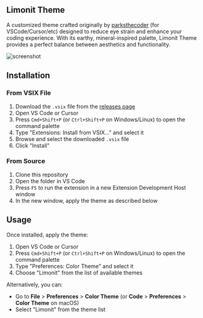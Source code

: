 ## Limonit Theme

A customized theme crafted originally by [parksthecoder](https://github.com/parksthecoder) (for VSCode/Cursor/etc) designed to reduce eye strain and enhance your coding experience. With its earthy, mineral-inspired palette, Limonit Theme provides a perfect balance between aesthetics and functionality.

![screenshot](https://i.imgur.com/ZYrQSN3.png)

## Installation

### From VSIX File

1. Download the `.vsix` file from the [releases page](https://github.com/ReallyLiri/limonit-vscode-theme/releases)
2. Open VS Code or Cursor
3. Press `Cmd+Shift+P` (or `Ctrl+Shift+P` on Windows/Linux) to open the command palette
4. Type "Extensions: Install from VSIX..." and select it
5. Browse and select the downloaded `.vsix` file
6. Click "Install"

### From Source

1. Clone this repository
2. Open the folder in VS Code
3. Press `F5` to run the extension in a new Extension Development Host window
4. In the new window, apply the theme as described below

## Usage

Once installed, apply the theme:

1. Open VS Code or Cursor
2. Press `Cmd+Shift+P` (or `Ctrl+Shift+P` on Windows/Linux) to open the command palette
3. Type "Preferences: Color Theme" and select it
4. Choose "Limonit" from the list of available themes

Alternatively, you can:

- Go to **File** > **Preferences** > **Color Theme** (or **Code** > **Preferences** > **Color Theme** on macOS)
- Select "Limonit" from the theme list

